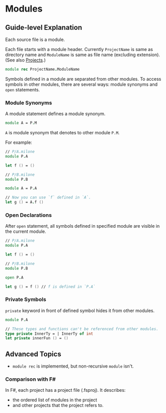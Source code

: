# Modules

## Guide-level Explanation

Each source file is a module.

Each file starts with a module header.
Currently `ProjectName` is same as directory name and `ModuleName` is same as file name (excluding extension).
(See also [Projects](projects.md).)

```fsharp
module rec ProjectName.ModuleName
```

Symbols defined in a module are separated from other modules.
To access symbols in other modules, there are several ways: module synonyms and `open` statements.

### Module Synonyms

A module statement defines a module synonym.

```fsharp
module A = P.M
```

`A` is module synonym that denotes to other module `P.M`.

For example:

```fsharp
// P/A.milone
module P.A

let f () = ()
```

```fsharp
// P/B.milone
module P.B

module A = P.A

// Now you can use `f` defined in `A`.
let g () = A.f ()
```

### Open Declarations

After `open` statement, all symbols defined in specified module are visible in the current module.

```fsharp
// P/A.milone
module P.A

let f () = ()
```

```fsharp
// P/B.milone
module P.B

open P.A

let g () = f () // f is defined in `P.A`
```

### Private Symbols

`private` keyword in front of defined symbol hides it from other modules.

```fsharp
module P.A

// These types and functions can't be referenced from other modules.
type private InnerTy = | InnerTy of int
let private innerFun () = ()
```

## Advanced Topics

- `module rec` is implemented, but non-recursive `module` isn't.

### Comparison with F#

In F#, each project has a project file (.fsproj). It describes:

- the ordered list of modules in the project
- and other projects that the project refers to.
